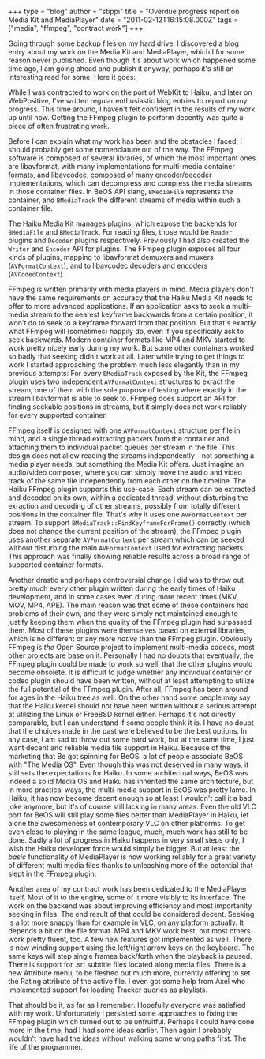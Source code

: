 +++
type = "blog"
author = "stippi"
title = "Overdue progress report on Media Kit and MediaPlayer"
date = "2011-02-12T16:15:08.000Z"
tags = ["media", "ffmpeg", "contract work"]
+++

<p>
Going through some backup files on my hard drive, I discovered a blog entry about my work on the Media Kit and MediaPlayer, which I for some reason never published. Even though it's about work which happened some time ago, I am going ahead and publish it anyway, perhaps it's still an interesting read for some. Here it goes:
</p>

<p>
While I was contracted to work on the port of WebKit to Haiku, and later on WebPositive, I've written regular enthusiastic blog entries to report on my progress. This time around, I haven't felt confident in the results of my work up until now. Getting the FFmpeg plugin to perform decently was quite a piece of often frustrating work.
</p>
<!--break-->
<p>
Before I can explain what my work has been and the obstacles I faced, I should probably get some nomenclature out of the way. The FFmpeg software is composed of several libraries, of which the most important ones are libavformat, with many implementations for multi-media container formats, and libavcodec, composed of many encoder/decoder implementations, which can decompress and compress the media streams in those container files. In BeOS API slang, <code>BMediaFile</code> represents the container, and <code>BMediaTrack</code> the different streams of media within such a container file.
</p>

<p>
The Haiku Media Kit manages plugins, which expose the backends for <code>BMediaFile</code> and <code>BMediaTrack</code>. For reading files, those would be <code>Reader</code> plugins and <code>Decoder</code> plugins respectively. Previously I had also created the <code>Writer</code> and <code>Encoder</code> API for plugins. The FFmpeg plugin exposes all four kinds of plugins, mapping to libavformat demuxers and muxers (<code>AVFormatContext</code>), and to libavcodec decoders and encoders (<code>AVCodecContext</code>).
</p>

<p>
FFmpeg is written primarily with media players in mind. Media players don't have the same requirements on accuracy that the Haiku Media Kit needs to offer to more advanced applications. If an application asks to seek a multi-media stream to the nearest keyframe backwards from a certain position, it won't do to seek to a keyframe forward from that position. But that's exactly what FFmpeg will (sometimes) happily do, even if you specifically ask to seek backwards. Modern container formats like MP4 and MKV started to work pretty nicely early during my work. But some other containers worked so badly that seeking didn't work at all. Later while trying to get things to work I started approaching the problem much less elegantly than in my previous attempts: For every <code>BMediaTrack</code> exposed by the Kit, the FFmpeg plugin uses two independent <code>AVFormatContext</code> structures to exract the stream, one of them with the sole purpose of testing where exactly in the stream libavformat is able to seek to. FFmpeg does support an API for finding seekable positions in streams, but it simply does not work reliably for every supported container.
</p>

<p>
FFmpeg itself is designed with one <code>AVFormatContext</code> structure per file in mind, and a single thread extracting packets from the container and attaching them to individual packet queues per stream in the file. This design does not allow reading the streams independently - not something a media player needs, but something the Media Kit offers. Just imagine an audio/video composer, where you can simply move the audio and video track of the same file independently from each other on the timeline. The Haiku FFmpeg plugin supports this use-case. Each stream can be extracted and decoded on its own, within a dedicated thread, without disturbing the exraction and decoding of other streams, possibly from totally different positions in the container file. That's why it uses one <code>AVFormatContext</code> per stream. To support <code>BMediaTrack::FindKeyframeForFrame()</code> correctly (which does not change the current position of the stream), the FFmpeg plugin uses another separate <code>AVFormatContext</code> per stream which can be seeked without disturbing the main <code>AVFormatContext</code> used for extracting packets. This approach was finally showing reliable results across a broad range of supported container formats.
</p>

<p>
Another drastic and perhaps controversial change I did was to throw out pretty much every other plugin written during the early times of Haiku development, and in some cases even during more recent times (MKV, MOV, MP4, APE). The main reason was that some of these containers had problems of their own, and they were simply not maintained enough to justify keeping them when the quality of the FFmpeg plugin had surpassed them. Most of these plugins were themselves based on external libraries, which is no different or any more <i>native</i> than the FFmpeg plugin. Obviously FFmpeg is <i>the</i> Open Source project to implement multi-media codecs, most other projects are base on it. Personally I had no doubts that eventually, the FFmpeg plugin could be made to work so well, that the other plugins would become obsolete. It is difficult to judge whether any individual container or codec plugin should have been written, without at least attempting to utilize the full potential of the FFmpeg plugin. After all, FFmpeg has been around for ages in the Haiku tree as well. On the other hand some people may say that the Haiku kernel should not have been written without a serious attempt at utilizing the Linux or FreeBSD kernel either. Perhaps it's not directly comparable, but I can understand if some people think it is. I have no doubt that the choices made in the past were believed to be the best options. In any case, I am sad to throw out some hard work, but at the same time, I just want decent and reliable media file support in Haiku. Because of the marketing that Be got spinning for BeOS, a lot of people associate BeOS with "The Media OS". Even though this was not deserved in many ways, it still sets the expectations for Haiku. In some architectual ways, BeOS was indeed a solid Media OS and Haiku has inherited the same architecture, but in more practical ways, the multi-media support in BeOS was pretty lame. In Haiku, it has now become decent enough so at least I wouldn't call it a bad joke anymore, but it's of course still lacking in many areas. Even the old VLC port for BeOS will still play some files better than MediaPlayer in Haiku, let alone the awesomeness of contemporary VLC on other platforms. To get even close to playing in the same league, much, much work has still to be done. Sadly a lot of progress in Haiku happens in very small steps only, I wish the Haiku developer force would simply be bigger. But at least the <i>basic</i> functionality of MediaPlayer is now working reliably for a great variety of different multi media files thanks to unleashing more of the potential that slept in the FFmpeg plugin.
</p>

<p>
Another area of my contract work has been dedicated to the MediaPlayer itself. Most of it to the engine, some of it more visibly to its interface. The work on the backend was about improving efficiency and most importanlty seeking in files. The end result of that could be considered decent. Seeking is a lot more snappy than for example in VLC, on any platform actually. It depends a bit on the file format. MP4 and MKV work best, but most others work pretty fluent, too. A few new features got implemented as well. There is new winding support using the left/right arrow keys on the keyboard. The same keys will step single frames back/forth when the playback is paused. There is support for .srt subtitle files located along media files. There is a new Attribute menu, to be fleshed out much more, currently offering to set the Rating attribute of the active file. I even got some help from Axel who implemented support for loading Tracker queries as playlists.
</p>

<p>
That should be it, as far as I remember. Hopefully everyone was satisfied with my work. Unfortunately I persisted some approaches to fixing the FFmpeg plugin which turned out to be unfruitful. Perhaps I could have done more in the time, had I had some ideas earlier. Then again I probably wouldn't have had the ideas without walking some wrong paths first. The life of the programmer. 
</p>